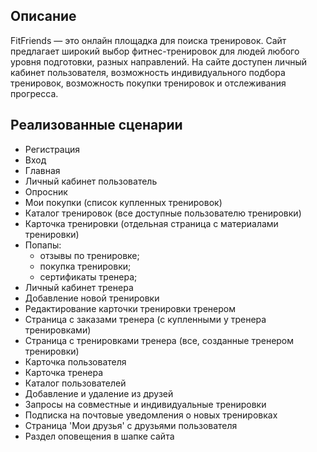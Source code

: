 ## Описание

FitFriends — это онлайн площадка для поиска тренировок. Сайт предлагает широкий выбор фитнес-тренировок для людей любого уровня подготовки, разных направлений. На сайте доступен личный кабинет пользователя, возможность индивидуального подбора тренировок, возможность покупки тренировок и отслеживания прогресса.

## Реализованные сценарии

- Регистрация
- Вход
- Главная
- Личный кабинет пользователь
- Опросник
- Мои покупки (список купленных тренировок)
- Каталог тренировок (все доступные пользователю тренировки)
- Карточка тренировки (отдельная страница с материалами тренировки)
- Попапы:
  - отзывы по тренировке;
  - покупка тренировки;
  - сертификаты тренера;
- Личный кабинет тренера
- Добавление новой тренировки
- Редактирование карточки тренировки тренером
- Страница с заказами  тренера (с купленными у тренера тренировками)
- Страница с тренировками тренера (все, созданные тренером тренировки)
- Карточка пользователя
- Карточка тренера
- Каталог пользователей
- Добавление и удаление из друзей
- Запросы на совместные и индивидуальные тренировки
- Подписка на почтовые уведомления о новых тренировках
- Страница 'Мои друзья' с друзьями пользователя
- Раздел оповещения в шапке сайта
